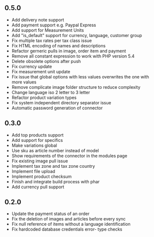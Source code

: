 0.5.0
------
- Add delivery note support
- Add payment support e.g. Paypal Express
- Add support for Measurement Units
- Add "is_default" support for currency, language, customer group
- Fix multiple tax rates per tax class issue
- Fix HTML encoding of names and descriptions
- Refactor gerneric pulls in image, order item and payment
- Remove all constant expression to work with PHP version 5.4
- Delete obsolete options after push
- Fix currency update
- Fix measurement unit update
- Fix issue that global options with less values overwrites the one with more values
- Remove complicate image folder structure to reduce complexity
- Change language iso 2 letter to 3 letter
- Refactor product variation types
- Fix system independent directory separator issue
- Automatic password generation of connector

0.3.0
------
- Add top products support
- Add support for specifics
- Make variations global
- Use sku as article number instead of model
- Show requirements of the connector in the modules page
- Fix existing image pull issue
- Implement tax zone and tax zone country
- Implement file upload
- Implement product checksum
- Finish and integrate build process with phar
- Add currency pull support

0.2.0
------
- Update the payment status of an order
- Fix the deletion of images and articles before every sync
- Fix null reference of items without a language identification
- Fix hardcoded database credentials error- type checks